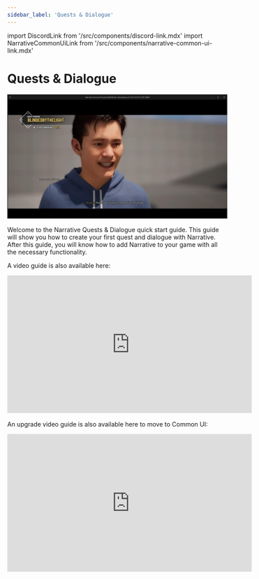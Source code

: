 ```yaml
---
sidebar_label: 'Quests & Dialogue'
---
```


import DiscordLink from '/src/components/discord-link.mdx'
import NarrativeCommonUiLink from '/src/components/narrative-common-ui-link.mdx'

# Quests & Dialogue

![Quests & Dialogue Intro](/img/image105.jpg)

Welcome to the Narrative Quests & Dialogue quick start guide. This guide will show you how to create your first quest and dialogue with Narrative. After this guide, you will know how to add Narrative to your game with all the necessary functionality.

<NarrativeCommonUiLink></NarrativeCommonUiLink>

A video guide is also available here:

<iframe width="560" height="315" src="https://www.youtube.com/embed/azheylJrvvk?si=gZ2jHjDn_jSkTzVC" title="YouTube video player" frameborder="0" allow="accelerometer; autoplay; clipboard-write; encrypted-media; gyroscope; picture-in-picture; web-share" referrerpolicy="strict-origin-when-cross-origin" allowfullscreen></iframe>

An upgrade video guide is also available here to move to Common UI:

<iframe width="560" height="315" src="https://www.youtube.com/embed/lvH2QrYpOrs?si=aariosVEUHKhc_Yr" title="YouTube video player" frameborder="0" allow="accelerometer; autoplay; clipboard-write; encrypted-media; gyroscope; picture-in-picture; web-share" referrerpolicy="strict-origin-when-cross-origin" allowfullscreen></iframe>

<DiscordLink></DiscordLink>